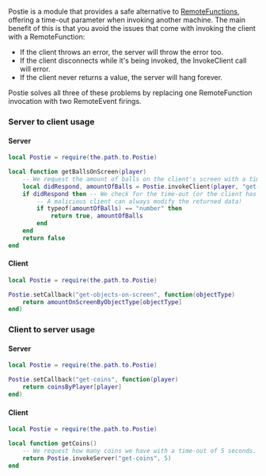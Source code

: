Postie is a module that provides a safe alternative to [RemoteFunctions](https://developer.roblox.com/en-us/api-reference/class/RemoteFunction), offering a time-out parameter when invoking another machine. The main benefit of this is that you avoid the issues that come with invoking the client with a RemoteFunction:

* If the client throws an error, the server will throw the error too.
* If the client disconnects while it's being invoked, the InvokeClient call will error.
* If the client never returns a value, the server will hang forever.

Postie solves all three of these problems by replacing one RemoteFunction invocation with two RemoteEvent firings.

### Server to client usage

#### Server
```lua
local Postie = require(the.path.to.Postie)

local function getBallsOnScreen(player)
	-- We request the amount of balls on the client's screen with a time-out of 5 seconds.
	local didRespond, amountOfBalls = Postie.invokeClient(player, "get-objects-on-screen", 5, "balls")
	if didRespond then -- We check for the time-out (or the client has no callback registered).
		-- A malicious client can always modify the returned data!
		if typeof(amountOfBalls) == "number" then
			return true, amountOfBalls
		end
	end
	return false
end
```

#### Client
```lua
local Postie = require(the.path.to.Postie)

Postie.setCallback("get-objects-on-screen", function(objectType)
	return amountOnScreenByObjectType[objectType]
end)
```

### Client to server usage

#### Server
```lua
local Postie = require(the.path.to.Postie)

Postie.setCallback("get-coins", function(player)
	return coinsByPlayer[player]
end)
```

#### Client
```lua
local Postie = require(the.path.to.Postie)

local function getCoins()
	-- We request how many coins we have with a time-out of 5 seconds.
	return Postie.invokeServer("get-coins", 5)
end
```
